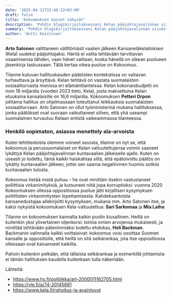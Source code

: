 ```yaml
---
date: '2025-04-11T15:48:22+03:00'
draft: false
title: 'Kokoomuksen kasvot näkyvät'
description: 'Pohdin blogikirjoituksessani Kelan pääjohtajavalinnan viivästymistä ja sitä, miten kokoomuksen toiminta herättää kysymyksiä poliittisesta ohjauksesta ja virkanimitysten läpinäkyvyydestä. Tuon esiin turhautumiseni ja toiveeni siitä, että päätökset tehtäisiin osaamisen, ei puoluekirjan, perusteella.'
summary: 'Pohdin blogikirjoituksessani Kelan pääjohtajavalinnan viivästymistä ja sitä, miten kokoomuksen toiminta herättää kysymyksiä poliittisesta ohjauksesta ja virkanimitysten läpinäkyvyydestä. Tuon esiin turhautumiseni ja toiveeni siitä, että päätökset tehtäisiin osaamisen, ei puoluekirjan, perusteella.'
author: 'Antti Koistinen'
---
```

**Arto Satonen** valittaneen välittömästi vaalien jälkeen Kansaneläkelaitoksen (Kela) uudeksi pääjohtajaksi. Häntä ei valita tehtävään tarvittavan osaamisensa tähden, vaan hänet valitaan, koska hänellä on oikean puolueen jäsenkirja taskussaan. Tällä kertaa oikea puolue on Kokoomus.

Tilanne kuluvan hallituskauden päätösten kontekstissa on valtavan turhauttava ja ärsyttävä. Kelan tehtävä on vastata suomalaisten sosiaaliturvasta monissa eri elämäntilanteissa. Kelan kokonaisbudjetti on noin 18 miljardia (vuoden 2023 tieto, Kela), josta maksettuina Kelan etuuksina kansalaisille on 16,6 miljardia. Kokoomuksen **Petteri Orpon** johtama hallitus on ohjelmassaan toteuttanut leikkauksia suomalaisten sosiaaliturvaan. Arto Satonen on ollut työministerinä mukana hallituksessa, jonka päätökset ovat suoraan vaikuttaneet siihen, että yhä useampi suomalainen turvautuu Kelaan entistä vaikeammassa tilanteessa.

### Henkilö sopimaton, asiassa menettely ala-arvoista

Kuten lehtitiedoista olemme voineet seurata, tilanne on nyt se, että kokoomus ja perussuomalaiset on Kelan valtuutettujensa voimin saaneet lykättyä Kelan pääjohtajavalinnan kuntavaalien jälkeiselle ajalle. Kuten on useasti jo todettu, tämä kaikki haiskahtaa siltä, että epätoivottu päätös on lykätty kuntavaalien jälkeen, jottei sen saama negatiivinen huomio sotkisi kuntavaalien tulosta.

Kokoomus tietää mistä puhuu – he ovat nimittäin itsekin vastustaneet poliittisia virkanimityksiä, ja kutsuneet niitä jopa korruptioksi: vuonna 2020 Kokoomuksen ollessa oppositiossa puolue jätti kirjallisen kysymyksen poliittisten virkanimitysten lopettamisesta. Kahdeksantoista kansanedustajaa allekirjoitti kysymyksen, mukana mm. Arto Satonen itse, ja kaksi nykyistä kokoomuksen Kela-valtuutettua: **Sari Sarkomaa** ja **Mia Laiho**.

Tilanne on kokoomuksen kannalta kaikin puolin kiusallinen. Heillä on kuitenkin yksi ylivertainen oljenkorsi: toimia omien arvojensa mukaisesti, ja nimittää tehtävään pätevimmäksi todettu ehdokas, **Heli Backman**. Backmanin valinnalla kaikki voittaisivat: kokoomus voisi osoittaa Suomen kansalle ja oppositiolle, että heillä on sitä selkärankaa, jota itse oppositiossa ollessaan ovat kaivanneet kaikilta.

Pahoin kuitenkin pelkään, että tällaista selkärankaa ja esimerkillä johtamista ei tämän hallituksen kaudella kuitenkaan tulla näkemään.

Lähteitä:
- https://www.hs.fi/politiikka/art-2000011162705.html
- https://yle.fi/a/74-20145691
- https://www.kela.fi/rahoitus-ja-avainluvut